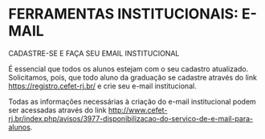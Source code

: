 # FERRAMENTAS INSTITUCIONAIS: E-MAIL

CADASTRE-SE E FAÇA SEU EMAIL INSTITUCIONAL

É essencial que todos os alunos estejam com o seu cadastro atualizado. Solicitamos, pois, que todo aluno da graduação se cadastre através do link  https://registro.cefet-rj.br/ e crie seu e-mail institucional.

Todas as informações necessárias à criação do e-mail institucional podem ser acessadas através do link  http://www.cefet-rj.br/index.php/avisos/3977-disponibilizacao-do-servico-de-e-mail-para-alunos.

